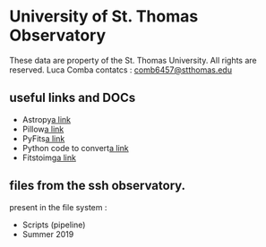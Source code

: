 # University of St. Thomas Observatory
These data are property of the St. Thomas University. All rights are reserved.
Luca Comba contatcs : comb6457@stthomas.edu

## useful links and DOCs
- Astropy[a link](http://docs.astropy.org/en/stable/index.html)
- Pillow[a link](https://pillow.readthedocs.io/en/stable/index.html)
- PyFits[a link](https://pythonhosted.org/pyfits/#creating-a-new-image-file)
- Python code to convert[a link](https://astromsshin.github.io/science/code/Python_fits_image/index.html)
- Fitstoimg[a link](https://github.com/psds075/fitstoimg)

## files from the ssh observatory.
present in the file system :
- Scripts (pipeline)
- Summer 2019

